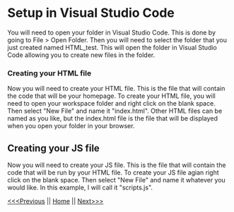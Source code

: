 # Setup in Visual Studio Code
You will need to open your folder in Visual Studio Code.  This is done by going to File > Open Folder.  Then you will need to select the folder that you just created named HTML_test.  This will open the folder in Visual Studio Code allowing you to create new files in the folder.

### Creating your HTML file
Now you will need to create your HTML file. This is the file that will contain the code that will be your homepage. To create your HTML file, you will need to open your workspace folder and right click on the blank space. Then select "New File" and name it "index.html". Other HTML files can be named as you like, but the index.html file is the file that will be displayed when you open your folder in your browser.

## Creating your JS file
Now you will need to create your JS file. This is the file that will contain the code that will be run by your HTML file. To create your JS file agian right click on the blank space. Then select "New File" and name it whatever you would like. In this example, I will call it "scripts.js". 

[<<<Previous](createFolder.md) || [Home](README.md) || [Next>>>](HTML1.md)
